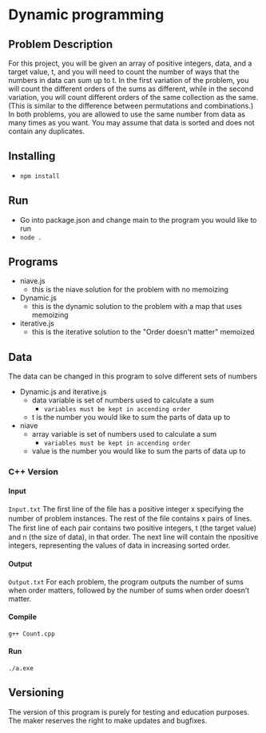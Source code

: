  # Dynamic programming

 ## Problem Description
For this project, you will be given an array of positive integers, data, and a target value, t, and
you will need to count the number of ways that the numbers in data can sum up to t. In the first
variation of the problem, you will count the different orders of the sums as different, while in the
second variation, you will count different orders of the same collection as the same. (This is similar
to the difference between permutations and combinations.) In both problems, you are allowed to
use the same number from data as many times as you want. You may assume that data is sorted
and does not contain any duplicates.

## Installing
* `npm install`

## Run
* Go into package.json and change main to the program you would like to run
* `node .`

## Programs
* niave.js
    * this is the niave solution for the problem with no memoizing
* Dynamic.js
    * this is the dynamic solution to the problem with a map that uses memoizing
* iterative.js
    * this is the iterative solution to the "Order doesn't matter" memoized

## Data
The data can be changed in this program to solve different sets of numbers
* Dynamic.js and iterative.js
    * data variable is set of numbers used to calculate a sum
        * `variables must be kept in accending order`
    * t is the number you would like to sum the parts of data up to
* niave
    * array variable is set of numbers used to calculate a sum
        * `variables must be kept in accending order`
    * value is the number you would like to sum the parts of data up to
    
### C++ Version

#### Input
`Input.txt`
The ﬁrst line of the ﬁle has a positive integer x specifying the number of problem instances. The rest of the ﬁle contains x pairs of lines. The ﬁrst line of each pair contains two positive integers, t (the target value) and n (the size of data), in that order. The next line will contain the npositive integers, representing the values of data in increasing sorted order.

#### Output
`Output.txt`
For each problem, the program outputs the number of sums when order matters, followed by the number of sums when order doesn’t matter.
 
#### Compile
`g++ Count.cpp`

#### Run
`./a.exe`

## Versioning
The version of this program is purely for testing and education purposes. The maker reserves the right to make updates and bugfixes.
